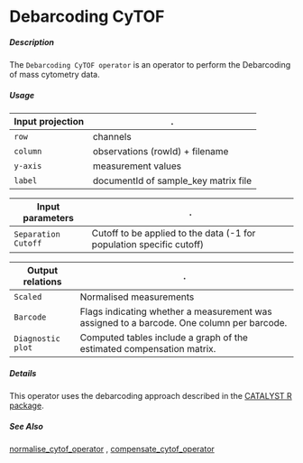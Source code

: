 # Debarcoding CyTOF

##### Description

The `Debarcoding CyTOF operator` is an operator to perform the Debarcoding of mass
cytometry data.

##### Usage

Input projection|.
---|---
`row`        | channels 
`column`     | observations (rowId) + filename
`y-axis`     | measurement values
`label`     | documentId of sample_key matrix file


Input parameters|.
---|---
`Separation Cutoff`| Cutoff to be applied to the data (-1 for population specific cutoff)

Output relations|.
---|---
`Scaled`        | Normalised measurements
`Barcode`        | Flags indicating whether a measurement was assigned to a barcode. One column per barcode.
`Diagnostic plot`        | Computed tables include a graph of the estimated compensation matrix.

##### Details

This operator uses the debarcoding approach described in the [CATALYST R package](https://www.bioconductor.org/packages/devel/bioc/vignettes/CATALYST/inst/doc/preprocessing.html#debarcoding-workflow).

##### See Also

[normalise_cytof_operator](https://github.com/tercen/normalise_cytof_operator)
, [compensate_cytof_operator](https://github.com/tercen/compensate_cytof_operator)